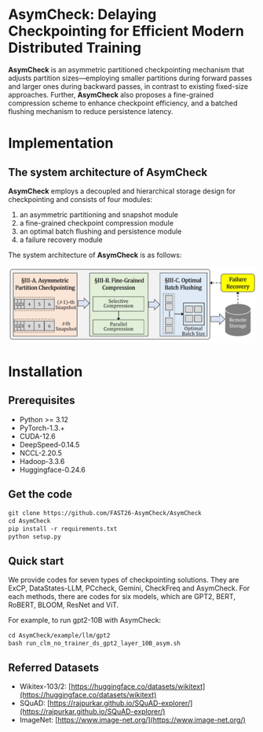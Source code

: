 # AsymCheck: Delaying Checkpointing for Efficient Modern Distributed Training

**AsymCheck** is an asymmetric partitioned checkpointing mechanism that adjusts partition sizes—employing smaller partitions during forward passes and larger ones during backward passes, in contrast to existing fixed-size approaches.
Further, **AsymCheck** also proposes a fine-grained compression scheme to enhance checkpoint efficiency, and a batched flushing mechanism to reduce persistence latency.

# Implementation

## The system architecture of AsymCheck
**AsymCheck** employs a decoupled and hierarchical storage design for checkpointing and consists of four modules:

1. an asymmetric partitioning and snapshot module
2. a fine-grained checkpoint compression module
3. an optimal batch flushing and persistence module
4. a failure recovery module


The system architecture of **AsymCheck** is as follows: 

<center class ='img'>
<img src="checkpoint_workflow_.png" width="600px" />
</center>


# Installation

## **Prerequisites**
- Python >= 3.12
- PyTorch-1.3.+
- CUDA-12.6
- DeepSpeed-0.14.5 
- NCCL-2.20.5 
- Hadoop-3.3.6
- Huggingface-0.24.6


## **Get the code**
```shell
git clone https://github.com/FAST26-AsymCheck/AsymCheck
cd AsymCheck
pip install -r requirements.txt
python setup.py
```

## **Quick start**

We provide codes for seven types of checkpointing solutions. They are ExCP, DataStates-LLM, PCcheck, Gemini, CheckFreq and AsymCheck. For each methods, there are codes for six models, which are GPT2, BERT, RoBERT, BLOOM, ResNet and ViT.

For example, to run gpt2-10B with AsymCheck:


```shell
cd AsymCheck/example/llm/gpt2
bash run_clm_no_trainer_ds_gpt2_layer_10B_asym.sh
```


## **Referred Datasets**


- Wikitex-103/2: [https://huggingface.co/datasets/wikitext](https://huggingface.co/datasets/wikitext)
- SQuAD: [https://rajpurkar.github.io/SQuAD-explorer/](https://rajpurkar.github.io/SQuAD-explorer/)
- ImageNet: [https://www.image-net.org/](https://www.image-net.org/)



